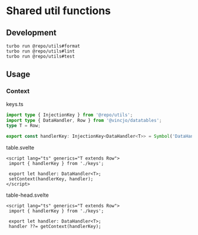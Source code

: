 # Shared util functions

## Development

```shell
turbo run @repo/utils#format
turbo run @repo/utils#lint
turbo run @repo/utils#test
```

## Usage

### Context

keys.ts

```ts
import type { InjectionKey } from '@repo/utils';
import type { DataHandler, Row } from '@vincjo/datatables';
type T = Row;

export const handlerKey: InjectionKey<DataHandler<T>> = Symbol('DataHandler type');
```

table.svelte

```svelte
<script lang="ts" generics="T extends Row">
 import { handlerKey } from './keys';

 export let handler: DataHandler<T>;
 setContext(handlerKey, handler);
</script>
```

table-head.svelte

```svelte
<script lang="ts" generics="T extends Row">
 import { handlerKey } from './keys';

 export let handler: DataHandler<T>;
 handler ??= getContext(handlerKey);
```

